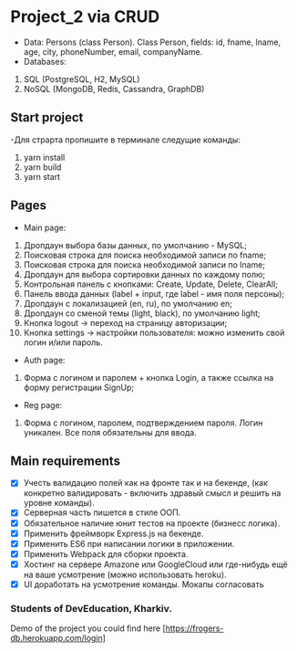 # Project_2 via CRUD

- Data: Persons (class Person). Class Person, fields: id, fname, lname, age, city, phoneNumber, email, companyName.
- Databases:
1. SQL (PostgreSQL, H2, MySQL)
2. NoSQL (MongoDB, Redis, Cassandra, GraphDB)

## Start project
-Для страрта пропишите в терминале следущие команды:
1. yarn install
2. yarn build
3. yarn start

## Pages
- Main page:
1. Дропдаун выбора базы данных, по умолчанию - MySQL;
2. Поисковая строка для поиска необходимой записи по fname;
3. Поисковая строка для поиска необходимой записи по lname;
4. Дропдаун для выбора сортировки данных по каждому полю;
5. Контрольная панель с кнопками: Create, Update, Delete, ClearAll;
6. Панель ввода данных (label + input, где label - имя поля персоны);
7. Дропдаун с локализацией (en, ru), по умолчанию en;
8. Дропдаун со сменой темы (light, black), по умолчанию light;
9. Кнопка logout -> переход на страницу авторизации;
10. Кнопка settings -> настройки пользователя: можно изменить свой логин и/или пароль.
- Auth page:
1. Форма с логином и паролем + кнопка Login, а также ссылка на форму регистрации SignUp;
- Reg page:
1. Форма с логином, паролем, подтверждением пароля. Логин уникален. Все поля обязательны для ввода.

## Main requirements
- [x] Учесть валидацию полей как на фронте так и на бекенде, (как конкретно валидировать - включить здравый смысл и решить на уровне команды).
- [x] Серверная часть пишется в стиле ООП.
- [x] Обязательное наличие юнит тестов на проекте (бизнесс логика).
- [x] Применить фреймворк Express.js на бекенде.
- [x] Применить ES6 при написании логики в приложении.
- [x] Применить Webpack для сборки проекта.
- [x] Хостинг на сервере Amazone или GoogleCloud или где-нибудь ещё на ваше усмотрение (можно использовать heroku).
- [x] UI доработать на усмотрение команды. Мокапы согласовать

### Students of DevEducation, Kharkiv.
Demo of the project you could find here [https://frogers-db.herokuapp.com/login]
